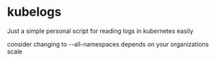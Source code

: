 # kubelogs
Just a simple personal script for reading logs in kubernetes easily


consider changing to --all-namespaces depends on your organizations scale
